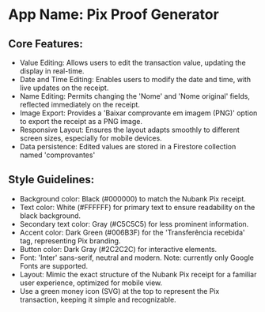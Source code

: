 # **App Name**: Pix Proof Generator

## Core Features:

- Value Editing: Allows users to edit the transaction value, updating the display in real-time.
- Date and Time Editing: Enables users to modify the date and time, with live updates on the receipt.
- Name Editing: Permits changing the 'Nome' and 'Nome original' fields, reflected immediately on the receipt.
- Image Export: Provides a 'Baixar comprovante em imagem (PNG)' option to export the receipt as a PNG image.
- Responsive Layout: Ensures the layout adapts smoothly to different screen sizes, especially for mobile devices.
- Data persistence: Edited values are stored in a Firestore collection named 'comprovantes'

## Style Guidelines:

- Background color: Black (#000000) to match the Nubank Pix receipt.
- Text color: White (#FFFFFF) for primary text to ensure readability on the black background.
- Secondary text color: Gray (#C5C5C5) for less prominent information.
- Accent color: Dark Green (#006B3F) for the 'Transferência recebida' tag, representing Pix branding.
- Button color: Dark Gray (#2C2C2C) for interactive elements.
- Font: 'Inter' sans-serif, neutral and modern. Note: currently only Google Fonts are supported.
- Layout: Mimic the exact structure of the Nubank Pix receipt for a familiar user experience, optimized for mobile view.
- Use a green money icon (SVG) at the top to represent the Pix transaction, keeping it simple and recognizable.